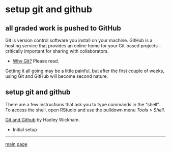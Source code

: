 
# setup git and github

## all graded work is pushed to GitHub

Git is version control software you install on your machine. GitHub is a
hosting service that provides an online home for your Git-based
projects—critically important for sharing with collaborators.

  - [Why Git?](http://happygitwithr.com/big-picture.html#big-picture)
    Please read.

Getting it all going may be a little painful, but after the first couple
of weeks, using Git and GitHub will become second nature.

## setup git and github

There are a few instructions that ask you to type commands in the
“shell”. To access the shell, open RStudio and use the pulldown menu
*Tools \> Shell*.

[Git and Github](http://r-pkgs.had.co.nz/git.html) by Hadley Wickham.

  - Initial setup

-----

[main page](../README.md)
